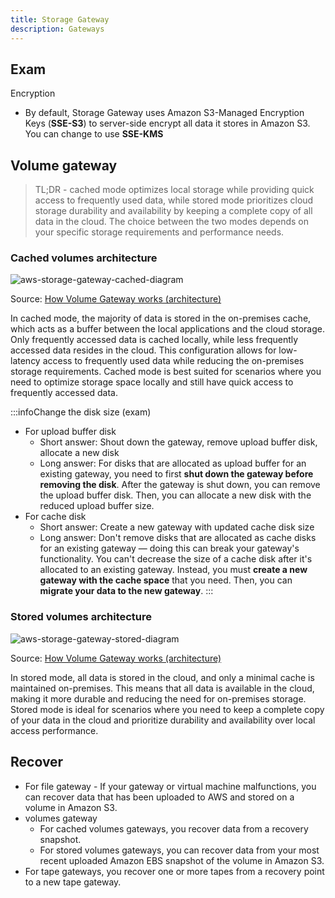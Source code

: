 ```yaml
---
title: Storage Gateway
description: Gateways
---
```


## Exam

Encryption
- By default, Storage Gateway uses Amazon S3-Managed Encryption Keys (**SSE-S3**) to server-side encrypt all data it stores in Amazon S3. You can change to use **SSE-KMS**

## Volume gateway

> TL;DR - cached mode optimizes local storage while providing quick access to frequently used data, while stored mode prioritizes cloud storage durability and availability by keeping a complete copy of all data in the cloud. The choice between the two modes depends on your specific storage requirements and performance needs.

### Cached volumes architecture

![aws-storage-gateway-cached-diagram](/img/aws/storage/gateways/aws-storage-gateway-cached-diagram.png)

Source: [How Volume Gateway works (architecture)](https://docs.aws.amazon.com/storagegateway/latest/vgw/StorageGatewayConcepts.html)

In cached mode, the majority of data is stored in the on-premises cache, which acts as a buffer between the local applications and the cloud storage. Only frequently accessed data is cached locally, while less frequently accessed data resides in the cloud. This configuration allows for low-latency access to frequently used data while reducing the on-premises storage requirements. Cached mode is best suited for scenarios where you need to optimize storage space locally and still have quick access to frequently accessed data.

:::infoChange the disk size (exam)

- For upload buffer disk
    - Short answer: Shout down the gateway, remove upload buffer disk, allocate a new disk
    - Long answer: For disks that are allocated as upload buffer for an existing gateway, you need to first **shut down the gateway before removing the disk**. After the gateway is shut down, you can remove the upload buffer disk. Then, you can allocate a new disk with the reduced upload buffer size.
- For cache disk
    - Short answer: Create a new gateway with updated cache disk size
    - Long answer: Don't remove disks that are allocated as cache disks for an existing gateway — doing this can break your gateway's functionality. You can't decrease the size of a cache disk after it's allocated to an existing gateway. Instead, you must **create a new gateway with the cache space** that you need. Then, you can **migrate your data to the new gateway**.
:::


### Stored volumes architecture

![aws-storage-gateway-stored-diagram](/img/aws/storage/gateways/aws-storage-gateway-stored-diagram.png)

Source: [How Volume Gateway works (architecture)](https://docs.aws.amazon.com/storagegateway/latest/vgw/StorageGatewayConcepts.html)

In stored mode, all data is stored in the cloud, and only a minimal cache is maintained on-premises. This means that all data is available in the cloud, making it more durable and reducing the need for on-premises storage. Stored mode is ideal for scenarios where you need to keep a complete copy of your data in the cloud and prioritize durability and availability over local access performance.


## Recover

- For file gateway - If your gateway or virtual machine malfunctions, you can recover data that has been uploaded to AWS and stored on a volume in Amazon S3.
- volumes gateway
    - For cached volumes gateways, you recover data from a recovery snapshot. 
    - For stored volumes gateways, you can recover data from your most recent uploaded Amazon EBS snapshot of the volume in Amazon S3. 
- For tape gateways, you recover one or more tapes from a recovery point to a new tape gateway.
